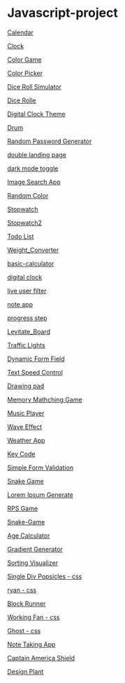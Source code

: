 # Javascript-project

<a href = "https://github.com/leeyongha2006/Javascript-project/tree/main/%EC%9E%90%EB%B0%94%EC%8A%A4%ED%81%AC%EB%A6%BD%ED%8A%B8/Calendar">Calendar

<a href = "https://github.com/leeyongha2006/Javascript-project/tree/main/%EC%9E%90%EB%B0%94%EC%8A%A4%ED%81%AC%EB%A6%BD%ED%8A%B8/Clock">Clock

<a href = "https://github.com/leeyongha2006/Javascript-project/tree/main/%EC%9E%90%EB%B0%94%EC%8A%A4%ED%81%AC%EB%A6%BD%ED%8A%B8/Color%20Game">Color Game

<a href = "https://github.com/leeyongha2006/Javascript-project/tree/main/%EC%9E%90%EB%B0%94%EC%8A%A4%ED%81%AC%EB%A6%BD%ED%8A%B8/Color%20Picker">Color Picker

<a href = "https://github.com/leeyongha2006/Javascript-project/tree/main/%EC%9E%90%EB%B0%94%EC%8A%A4%ED%81%AC%EB%A6%BD%ED%8A%B8/Dice%20Roll%20Simulator">Dice Roll Simulator

<a href = "https://github.com/leeyongha2006/Javascript-project/blob/main/%EC%9E%90%EB%B0%94%EC%8A%A4%ED%81%AC%EB%A6%BD%ED%8A%B8/Dice%20Rolle/README.md">Dice Rolle

<a href = "https://github.com/leeyongha2006/Javascript-project/tree/main/%EC%9E%90%EB%B0%94%EC%8A%A4%ED%81%AC%EB%A6%BD%ED%8A%B8/Digital%20Clock%20Theme">Digital Clock Theme

<a href = "https://github.com/leeyongha2006/Javascript-project/tree/main/%EC%9E%90%EB%B0%94%EC%8A%A4%ED%81%AC%EB%A6%BD%ED%8A%B8/Drum">Drum

<a href = "https://github.com/leeyongha2006/Javascript-project/tree/main/%EC%9E%90%EB%B0%94%EC%8A%A4%ED%81%AC%EB%A6%BD%ED%8A%B8/Random%20Password%20Generator">Random Password Generator

<a href = "https://github.com/leeyongha2006/Javascript-project/tree/main/%EC%9E%90%EB%B0%94%EC%8A%A4%ED%81%AC%EB%A6%BD%ED%8A%B8/double-landing-page">double landing page

<a href = "https://github.com/leeyongha2006/Javascript-project/tree/main/%EC%9E%90%EB%B0%94%EC%8A%A4%ED%81%AC%EB%A6%BD%ED%8A%B8/dark-mode-toggle">dark mode toggle

<a href = "https://github.com/leeyongha2006/Javascript-project/tree/main/%EC%9E%90%EB%B0%94%EC%8A%A4%ED%81%AC%EB%A6%BD%ED%8A%B8/Image%20Search%20App">Image Search App

<a href = "https://github.com/leeyongha2006/Javascript-project/tree/main/%EC%9E%90%EB%B0%94%EC%8A%A4%ED%81%AC%EB%A6%BD%ED%8A%B8/Random%20Color">Random Color

<a href = "https://github.com/leeyongha2006/Javascript-project/tree/main/%EC%9E%90%EB%B0%94%EC%8A%A4%ED%81%AC%EB%A6%BD%ED%8A%B8/Stopwatch">Stopwatch

<a href = "https://github.com/leeyongha2006/Javascript-project/tree/main/%EC%9E%90%EB%B0%94%EC%8A%A4%ED%81%AC%EB%A6%BD%ED%8A%B8/Stopwatch2"> Stopwatch2

<a href = "https://github.com/leeyongha2006/Javascript-project/tree/main/%EC%9E%90%EB%B0%94%EC%8A%A4%ED%81%AC%EB%A6%BD%ED%8A%B8/Todo%20List">Todo List

<a href = "https://github.com/leeyongha2006/Javascript-project/blob/main/%EC%9E%90%EB%B0%94%EC%8A%A4%ED%81%AC%EB%A6%BD%ED%8A%B8/Weight_Converter/README.md">Weight_Converter

<a href = "https://github.com/leeyongha2006/Javascript-project/tree/main/%EC%9E%90%EB%B0%94%EC%8A%A4%ED%81%AC%EB%A6%BD%ED%8A%B8/basic-calculator">basic-calculator

<a href = "https://github.com/leeyongha2006/Javascript-project/tree/main/%EC%9E%90%EB%B0%94%EC%8A%A4%ED%81%AC%EB%A6%BD%ED%8A%B8/digital%20clock">digital clock

<a href = "https://github.com/leeyongha2006/Javascript-project/tree/main/%EC%9E%90%EB%B0%94%EC%8A%A4%ED%81%AC%EB%A6%BD%ED%8A%B8/live%20user%20filter">live user filter

<a href = "https://github.com/leeyongha2006/Javascript-project/tree/main/%EC%9E%90%EB%B0%94%EC%8A%A4%ED%81%AC%EB%A6%BD%ED%8A%B8/note%20app">note app

<a href = "https://github.com/leeyongha2006/Javascript-project/tree/main/%EC%9E%90%EB%B0%94%EC%8A%A4%ED%81%AC%EB%A6%BD%ED%8A%B8/progress%20step">progress step

<a href = "https://github.com/leeyongha2006/Javascript-project/tree/main/%EC%9E%90%EB%B0%94%EC%8A%A4%ED%81%AC%EB%A6%BD%ED%8A%B8/Levitate_Board">Levitate_Board

<a href = "https://github.com/leeyongha2006/Javascript-project/tree/main/%EC%9E%90%EB%B0%94%EC%8A%A4%ED%81%AC%EB%A6%BD%ED%8A%B8/Traffic%20Lights">Traffic Lights

<a href = "https://github.com/leeyongha2006/Javascript-project/tree/main/%EC%9E%90%EB%B0%94%EC%8A%A4%ED%81%AC%EB%A6%BD%ED%8A%B8/Dynamic%20Form%20Field">Dynamic Form Field

<a href = "https://github.com/leeyongha2006/Javascript-project/tree/main/%EC%9E%90%EB%B0%94%EC%8A%A4%ED%81%AC%EB%A6%BD%ED%8A%B8/Text%20Speed%20Control">Text Speed Control

<a href = "https://github.com/leeyongha2006/Javascript-project/tree/main/%EC%9E%90%EB%B0%94%EC%8A%A4%ED%81%AC%EB%A6%BD%ED%8A%B8/Drawing%20Pad">Drawing pad

<a href = "https://github.com/leeyongha2006/Javascript-project/tree/main/%EC%9E%90%EB%B0%94%EC%8A%A4%ED%81%AC%EB%A6%BD%ED%8A%B8/Memory%20Matching%20Game">Memory Mathching Game

<a href = "https://github.com/leeyongha2006/Javascript-project/tree/main/%EC%9E%90%EB%B0%94%EC%8A%A4%ED%81%AC%EB%A6%BD%ED%8A%B8/Music%20Player">Music Player

<a href = "https://github.com/leeyongha2006/Javascript-project/tree/main/%EC%9E%90%EB%B0%94%EC%8A%A4%ED%81%AC%EB%A6%BD%ED%8A%B8/Wave%20Effect">Wave Effect

<a href = "https://github.com/leeyongha2006/Javascript-project/tree/main/%EC%9E%90%EB%B0%94%EC%8A%A4%ED%81%AC%EB%A6%BD%ED%8A%B8/Weather%20App"> Weather App

<a href = "https://github.com/leeyongha2006/Javascript-project/blob/main/%EC%9E%90%EB%B0%94%EC%8A%A4%ED%81%AC%EB%A6%BD%ED%8A%B8/Key%20Code/README.md">Key Code

<a href = "https://github.com/leeyongha2006/Javascript-project/tree/main/%EC%9E%90%EB%B0%94%EC%8A%A4%ED%81%AC%EB%A6%BD%ED%8A%B8/Simple%20Form%20Validation">Simple Form Validation

<a href = "https://github.com/leeyongha2006/Javascript-project/blob/main/%EC%9E%90%EB%B0%94%EC%8A%A4%ED%81%AC%EB%A6%BD%ED%8A%B8/Snake-Game/README.md"> Snake Game

<a href = "https://github.com/leeyongha2006/Javascript-project/tree/main/%EC%9E%90%EB%B0%94%EC%8A%A4%ED%81%AC%EB%A6%BD%ED%8A%B8/Lorem%20Ipsum%20Generate">Lorem Ipsum Generate

<a href = "https://github.com/leeyongha2006/Javascript-project/tree/main/%EC%9E%90%EB%B0%94%EC%8A%A4%ED%81%AC%EB%A6%BD%ED%8A%B8/RPS%20Game">RPS Game

<a href = "https://github.com/leeyongha2006/Javascript-project/tree/main/%EC%9E%90%EB%B0%94%EC%8A%A4%ED%81%AC%EB%A6%BD%ED%8A%B8/Snake-Game">Snake-Game

<a href = "https://github.com/leeyongha2006/Javascript-project/tree/main/%EC%9E%90%EB%B0%94%EC%8A%A4%ED%81%AC%EB%A6%BD%ED%8A%B8/Age%20Calculator">Age Calculator

<a href = "https://github.com/leeyongha2006/Javascript-project/blob/main/%EC%9E%90%EB%B0%94%EC%8A%A4%ED%81%AC%EB%A6%BD%ED%8A%B8/Gradient%20Generator/README.md"> Gradient Generator

<a href = "https://github.com/leeyongha2006/Javascript-project/tree/main/%EC%9E%90%EB%B0%94%EC%8A%A4%ED%81%AC%EB%A6%BD%ED%8A%B8/Sorting%20VisualizerSorting%20Visualizer"> Sorting Visualizer

<a href = "https://github.com/leeyongha2006/Javascript-project/tree/main/%EC%9E%90%EB%B0%94%EC%8A%A4%ED%81%AC%EB%A6%BD%ED%8A%B8/Single%20Div%20Popsicles%20-%20css"> Single Div Popsicles - css

<a href = "https://github.com/leeyongha2006/Javascript-project/tree/main/%EC%9E%90%EB%B0%94%EC%8A%A4%ED%81%AC%EB%A6%BD%ED%8A%B8/ryan%20-%20css"> ryan - css

<a href = "https://github.com/leeyongha2006/Javascript-project/tree/main/%EC%9E%90%EB%B0%94%EC%8A%A4%ED%81%AC%EB%A6%BD%ED%8A%B8/Block%20Runner"> Block Runner

<a href = "https://github.com/leeyongha2006/Javascript-project/tree/main/%EC%9E%90%EB%B0%94%EC%8A%A4%ED%81%AC%EB%A6%BD%ED%8A%B8/Working%20Fan%20-%20css"> Working Fan - css

<a href = "https://github.com/leeyongha2006/Javascript-project/tree/main/%EC%9E%90%EB%B0%94%EC%8A%A4%ED%81%AC%EB%A6%BD%ED%8A%B8/Ghost%20-%20css"> Ghost - css

<a href = "https://github.com/leeyongha2006/Javascript-project/tree/main/%EC%9E%90%EB%B0%94%EC%8A%A4%ED%81%AC%EB%A6%BD%ED%8A%B8/Notes%20Taking%20App%20assets"> Note Taking App

<a href = "https://github.com/leeyongha2006/Javascript-project/tree/main/%EC%9E%90%EB%B0%94%EC%8A%A4%ED%81%AC%EB%A6%BD%ED%8A%B8/Captain%20America%20-%20css"> Captain America Shield

<a href = "https://github.com/leeyongha2006/Javascript-project/tree/main/%EC%9E%90%EB%B0%94%EC%8A%A4%ED%81%AC%EB%A6%BD%ED%8A%B8/Design%20Plant%20-%20css"> Design Plant
